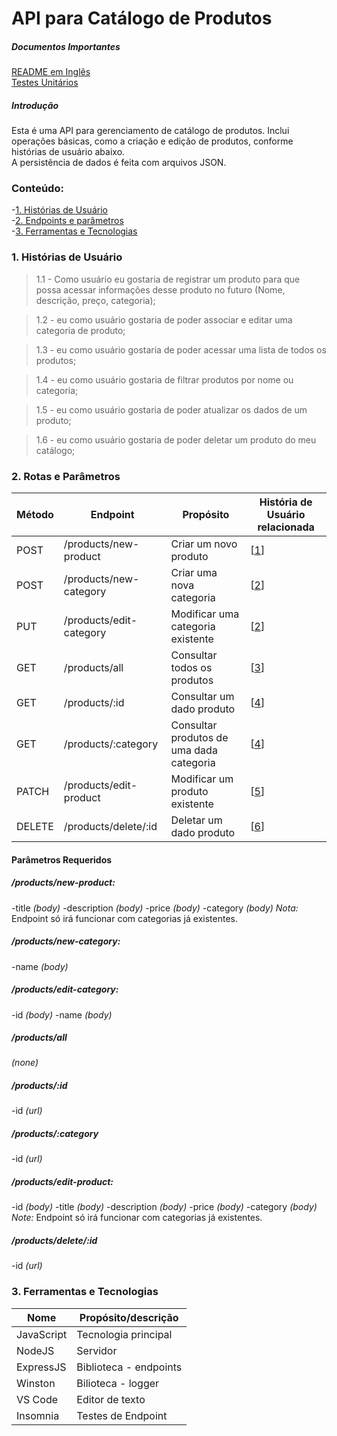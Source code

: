 # API para Catálogo de Produtos

##### Documentos Importantes

[README em Inglês](/README.md)  
[Testes Unitários](/Unit-Tests.md)

##### Introdução

Esta é uma API para gerenciamento de catálogo de produtos. Inclui operações básicas, como a criação e edição de produtos, conforme histórias de usuário abaixo.  
A persistência de dados é feita com arquivos JSON.

### Conteúdo:

-[1. Histórias de Usuário](#item1)  
-[2. Endpoints e parâmetros](#item2)  
-[3. Ferramentas e Tecnologias](#item3)

### <a name="item1"></a> 1. Histórias de Usuário

> <a name="item11"></a>1.1 - Como usuário eu gostaria de registrar um produto para que possa acessar informações desse produto no futuro (Nome, descrição, preço, categoria);

> <a name="item12"></a>1.2 - eu como usuário gostaria de poder associar e editar uma categoria de produto;

> <a name="item13"></a>1.3 - eu como usuário gostaria de poder acessar uma lista de todos os produtos;

> <a name="item14"></a>1.4 - eu como usuário gostaria de filtrar produtos por nome ou categoria;

> <a name="item15"></a>1.5 - eu como usuário gostaria de poder atualizar os dados de um produto;

> <a name="item16"></a>1.6 - eu como usuário gostaria de poder deletar um produto do meu catálogo;

### <a name="item2"></a> 2. Rotas e Parâmetros

| Método | Endpoint                | Propósito                                | História de Usuário relacionada |
| ------ | ----------------------- | ---------------------------------------- | ------------------------------- |
| POST   | /products/new-product   | Criar um novo produto                    | [[1](#item11)]                  |
| POST   | /products/new-category  | Criar uma nova categoria                 | [[2](#item12)]                  |
| PUT    | /products/edit-category | Modificar uma categoria existente        | [[2](#item12)]                  |
| GET    | /products/all           | Consultar todos os produtos              | [[3](#item13)]                  |
| GET    | /products/:id           | Consultar um dado produto                | [[4](#item14)]                  |
| GET    | /products/:category     | Consultar produtos de uma dada categoria | [[4](#item14)]                  |
| PATCH  | /products/edit-product  | Modificar um produto existente           | [[5](#item15)]                  |
| DELETE | /products/delete/:id    | Deletar um dado produto                  | [[6](#item16)]                  |

#### Parâmetros Requeridos

##### /products/new-product:

-title _(body)_
-description _(body)_
-price _(body)_
-category _(body)_
_Nota:_ Endpoint só irá funcionar com categorias já existentes.

##### /products/new-category:

-name _(body)_

##### /products/edit-category:

-id _(body)_
-name _(body)_

##### /products/all

_(none)_

##### /products/:id

-id _(url)_

##### /products/:category

-id _(url)_

##### /products/edit-product:

-id _(body)_
-title _(body)_
-description _(body)_
-price _(body)_
-category _(body)_  
_Note:_ Endpoint só irá funcionar com categorias já existentes.

##### /products/delete/:id

-id _(url)_

### <a name="item3"></a> 3. Ferramentas e Tecnologias

| Nome       | Propósito/descrição    |
| ---------- | ---------------------- |
| JavaScript | Tecnologia principal   |
| NodeJS     | Servidor               |
| ExpressJS  | Biblioteca - endpoints |
| Winston    | Bilioteca - logger     |
| VS Code    | Editor de texto        |
| Insomnia   | Testes de Endpoint     |
